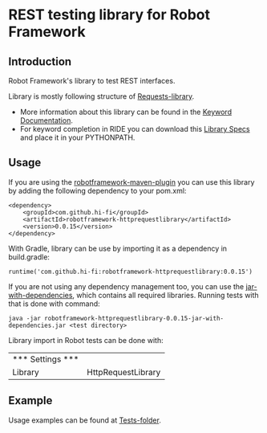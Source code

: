 # REST testing library for Robot Framework
Introduction
------------
Robot Framework's library to test REST interfaces.

Library is mostly following structure of [Requests-library](https://github.com/bulkan/robotframework-requests).

* More information about this library can be found in the
  [Keyword Documentation](http://central.maven.org/maven2/com/github/hi-fi/robotframework-httprequestlibrary/0.0.15/robotframework-httprequestlibrary-0.0.15.html).
* For keyword completion in RIDE you can download this
  [Library Specs](http://central.maven.org/maven2/com/github/hi-fi/robotframework-httprequestlibrary/0.0.15/robotframework-httprequestlibrary-0.0.15.xml)
  and place it in your PYTHONPATH.

Usage
-----
If you are using the [robotframework-maven-plugin](http://robotframework.org/MavenPlugin/) you can
use this library by adding the following dependency to 
your pom.xml:

    <dependency>
        <groupId>com.github.hi-fi</groupId>
        <artifactId>robotframework-httprequestlibrary</artifactId>
        <version>0.0.15</version>
    </dependency>
    
With Gradle, library can be use by importing it as a dependency in build.gradle:

    runtime('com.github.hi-fi:robotframework-httprequestlibrary:0.0.15')
    
If you are not using any dependency management too, you can use the
[jar-with-dependencies](http://central.maven.org/maven2/com/github/hi-fi/robotframework-httprequestlibrary/0.0.15/robotframework-httprequestlibrary-0.0.15-jar-with-dependencies.jar),
which contains all required libraries. Running tests with that is done with command:
    
    java -jar robotframework-httprequestlibrary-0.0.15-jar-with-dependencies.jar <test directory> 

Library import in Robot tests can be done with:

|                    |                                 |
| ----------------   | ------------------------------- | 
| *** Settings ***   |                                 |                 
| Library            | HttpRequestLibrary              |   
   
Example
-------
Usage examples can be found at [Tests-folder](/src/test/robotframework/acceptance).
